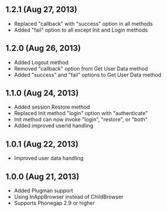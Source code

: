 ## 1.2.1 (Aug 27, 2013)

 * Replaced "callback" with "success" option in all methods
 * Added "fail" option to all except Init and Login methods

## 1.2.0 (Aug 26, 2013)

 * Added Logout method
 * Removed "callback" option from Get User Data method
 * Added "success" and "fail" options to Get User Data method

## 1.1.0 (Aug 24, 2013)

 * Added session Restore method
 * Replaced Init method "login" option with "authenticate"
 * Init method can now invoke "login", "restore", or "both"
 * Added improved userId handling

## 1.0.1 (Aug 22, 2013)

 * Improved user data handling

## 1.0.0 (Aug 21, 2013)

 * Added Plugman support
 * Using InAppBrowser instead of ChildBrowser
 * Supports Phonegap 2.9 or higher